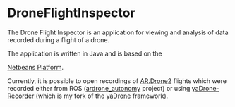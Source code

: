 # DroneFlightInspector
<p>The Drone Flight Inspector is an application for viewing and analysis of data recorded during a flight of a drone. </p>
<p>The application is written in Java and is based on the 

<a href="https://netbeans.org/features/platform/">Netbeans Platform</a>. </p>
<p>Currently, it is possible to open recordings of 
<a href="http://www.parrot.com/usa/products/ardrone-2/">AR.Drone2</a> flights which were recorded either from ROS 
(<a href="https://github.com/AutonomyLab/ardrone_autonomy">ardrone_autonomy</a> project) or 
using 
<a href="https://github.com/Formicarufa/YADrone-Recorder">yaDrone-Recorder</a> 
(which is my fork of the 
<a href="https://vsis-www.informatik.uni-hamburg.de/oldServer/teaching//projects/yadrone/">yaDrone</a>
framework). </p>
